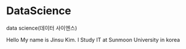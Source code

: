 ﻿# DataScience
data science(데이터 사이엔스)

Hello My name is Jinsu Kim.
I Study IT at Sunmoon University in korea
